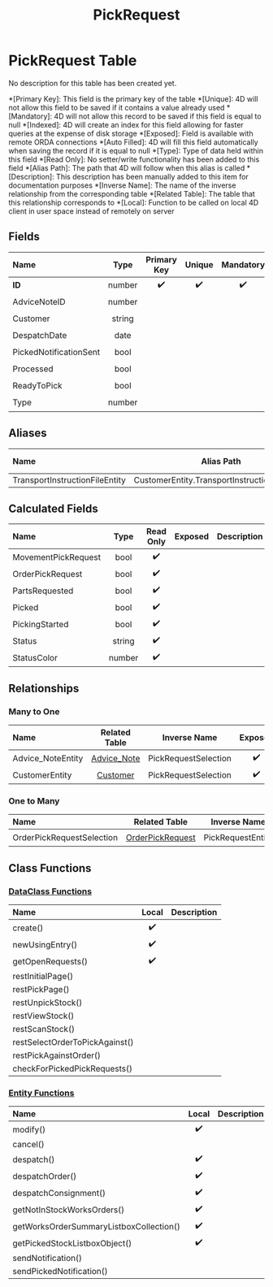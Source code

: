 ﻿---
layout: default
title: PickRequest
parent: Tables
---
# PickRequest Table
No description for this table has been created yet.

*[Primary Key]: This field is the primary key of the table
*[Unique]: 4D will not allow this field to be saved if it contains a value already used
*[Mandatory]: 4D will not allow this record to be saved if this field is equal to null
*[Indexed]: 4D will create an index for this field allowing for faster queries at the expense of disk storage
*[Exposed]: Field is available with remote ORDA connections
*[Auto Filled]: 4D will fill this field automatically when saving the record if it is equal to null
*[Type]: Type of data held within this field
*[Read Only]: No setter/write functionality has been added to this field
*[Alias Path]: The path that 4D will follow when this alias is called
*[Description]: This description has been manually added to this item for documentation purposes
*[Inverse Name]: The name of the inverse relationship from the corresponding table
*[Related Table]: The table that this relationship corresponds to
*[Local]: Function to be called on local 4D client in user space instead of remotely on server
## Fields

|Name|Type|Primary Key|Unique|Mandatory|Indexed|Exposed|Auto Filled|Description|
|:---|:---:|:---:|:---:|:---:|:---:|:---:|:---:|:---:|
|**ID**|number|✔️|✔️|✔️|✔️|✔️|✔️||
|AdviceNoteID|number||||✔️|✔️|||
|Customer|string||||✔️|✔️|||
|DespatchDate|date|||||✔️|||
|PickedNotificationSent|bool||||✔️|✔️|||
|Processed|bool||||✔️|✔️|||
|ReadyToPick|bool||||✔️|✔️|||
|Type|number||||✔️|✔️|||

## Aliases

|Name|Alias Path|Type|Read Only|Description|
|:---|:---:|:---:|:---:|:---:|
|TransportInstructionFileEntity|CustomerEntity.TransportInstructionFileEntity|[File](File.md)|||

## Calculated Fields

|Name|Type|Read Only|Exposed|Description|
|:---|:---:|:---:|:---:|:---:|
|MovementPickRequest|bool|✔️|||
|OrderPickRequest|bool|✔️|||
|PartsRequested|bool|✔️|||
|Picked|bool|✔️|||
|PickingStarted|bool|✔️|||
|Status|string|✔️|||
|StatusColor|number|✔️|||

## Relationships
### Many to One

|Name|Related Table|Inverse Name|Exposed|Description|
|:---|:---:|:---:|:---:|:---:|
|Advice_NoteEntity|[Advice_Note](Advice_Note.md)|PickRequestSelection|✔️||
|CustomerEntity|[Customer](Customer.md)|PickRequestSelection|✔️||

### One to Many

|Name|Related Table|Inverse Name|Exposed|Description|
|:---|:---:|:---:|:---:|:---:|
|OrderPickRequestSelection|[OrderPickRequest](OrderPickRequest.md)|PickRequestEntity|✔️||

## Class Functions

### [DataClass Functions](https://github.com/synthotec/SynthoTec-4D/blob/main/Project/Sources/Classes/PickRequest.4dm)

|Name|Local|Description|
|:---|:---:|:---:|
|create()|✔️||
|newUsingEntry()|✔️||
|getOpenRequests()|✔️||
|restInitialPage()|||
|restPickPage()|||
|restUnpickStock()|||
|restViewStock()|||
|restScanStock()|||
|restSelectOrderToPickAgainst()|||
|restPickAgainstOrder()|||
|checkForPickedPickRequests()|||

### [Entity Functions](https://github.com/synthotec/SynthoTec-4D/blob/main/Project/Sources/Classes/PickRequestEntity.4dm)

|Name|Local|Description|
|:---|:---:|:---:|
|modify()|✔️||
|cancel()|||
|despatch()|✔️||
|despatchOrder()|✔️||
|despatchConsignment()|✔️||
|getNotInStockWorksOrders()|✔️||
|getWorksOrderSummaryListboxCollection()|✔️||
|getPickedStockListboxObject()|✔️||
|sendNotification()|||
|sendPickedNotification()|||